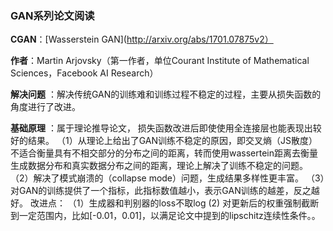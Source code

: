 ### **GAN系列论文阅读**
**CGAN**：[Wasserstein GAN](http://arxiv.org/abs/1701.07875v2）

**作者**：Martin Arjovsky（第一作者，单位Courant Institute of Mathematical Sciences，Facebook AI Research）

**解决问题** ：解决传统GAN的训练难和训练过程不稳定的过程，主要从损失函数的角度进行了改进。

**基础原理** ：属于理论推导论文， 损失函数改进后即使使用全连接层也能表现出较好的结果。
 （1）从理论上给出了GAN训练不稳定的原因，即交叉熵（JS散度）不适合衡量具有不相交部分的分布之间的距离，转而使用wassertein距离去衡量生成数据分布和真实数据分布之间的距离，理论上解决了训练不稳定的问题。
 （2）解决了模式崩溃的（collapse mode）问题，生成结果多样性更丰富。 
 （3）对GAN的训练提供了一个指标，此指标数值越小，表示GAN训练的越差，反之越好。 
改进点： 
（1）生成器和判别器的loss不取log 
(2) 对更新后的权重强制截断到一定范围内，比如[-0.01，0.01]，以满足论文中提到的lipschitz连续性条件。。



